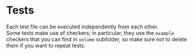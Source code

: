 # Tests
Each test file can be executed independently from each other. <br>
Some tests make use of checkers; in particular, they use the ```example``` checkers that you can find in ```volume``` subfolder, so make sure not to delete them if you want to repeat tests. <br>
